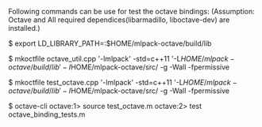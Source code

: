 
Following commands can be use for test the octave bindings:
(Assumption: Octave and All required dependices(libarmadillo, liboctave-dev) are installed.)

$ export LD_LIBRARY_PATH=:$HOME/mlpack-octave/build/lib

$ mkoctfile octave_util.cpp '-lmlpack' -std=c++11 '-L$HOME/mlpack-octave/build/lib' -I$HOME/mlpack-octave/src/ -g -Wall -fpermissive

$ mkoctfile test_octave.cpp '-lmlpack' -std=c++11 '-L$HOME/mlpack-octave/build/lib' -I$HOME/mlpack-octave/src/ -g -Wall -fpermissive

$ octave-cli
octave:1> source test_octave.m
octave:2> test octave_binding_tests.m

